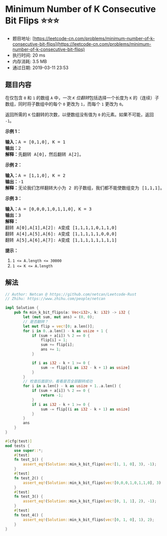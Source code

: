 # Minimum Number of K Consecutive Bit Flips :star::star::star:
- 题目地址: [https://leetcode-cn.com/problems/minimum-number-of-k-consecutive-bit-flips](https://leetcode-cn.com/problems/minimum-number-of-k-consecutive-bit-flips)
- 执行时间: 20 ms 
- 内存消耗: 3.5 MB
- 通过日期: 2019-03-11 23:53

## 题目内容
<p>在仅包含 <code>0</code> 和 <code>1</code> 的数组 <code>A</code> 中，一次 <em><code>K</code> 位翻转</em>包括选择一个长度为 <code>K</code> 的（连续）子数组，同时将子数组中的每个 <code>0</code> 更改为 <code>1</code>，而每个 <code>1</code> 更改为 <code>0</code>。</p>

<p>返回所需的 <code>K</code> 位翻转的次数，以便数组没有值为 <code>0</code> 的元素。如果不可能，返回 <code>-1</code>。</p>



<p><strong>示例 1：</strong></p>

<pre><strong>输入：</strong>A = [0,1,0], K = 1
<strong>输出：</strong>2
<strong>解释：</strong>先翻转 A[0]，然后翻转 A[2]。
</pre>

<p><strong>示例 2：</strong></p>

<pre><strong>输入：</strong>A = [1,1,0], K = 2
<strong>输出：</strong>-1
<strong>解释：</strong>无论我们怎样翻转大小为 2 的子数组，我们都不能使数组变为 [1,1,1]。
</pre>

<p><strong>示例 3：</strong></p>

<pre><strong>输入：</strong>A = [0,0,0,1,0,1,1,0], K = 3
<strong>输出：</strong>3
<strong>解释：</strong>
翻转 A[0],A[1],A[2]: A变成 [1,1,1,1,0,1,1,0]
翻转 A[4],A[5],A[6]: A变成 [1,1,1,1,1,0,0,0]
翻转 A[5],A[6],A[7]: A变成 [1,1,1,1,1,1,1,1]
</pre>



<p><strong>提示：</strong></p>

<ol>
	<li><code>1 <= A.length <= 30000</code></li>
	<li><code>1 <= K <= A.length</code></li>
</ol>


## 解法
```rust
// Author: Netcan @ https://github.com/netcan/Leetcode-Rust
// Zhihu: https://www.zhihu.com/people/netcan

impl Solution {
    pub fn min_k_bit_flips(a: Vec<i32>, k: i32) -> i32 {
        let (mut sum, mut ans) = (0, 0);
        // 是否翻转？
        let mut flip = vec![0; a.len()];
        for i in 0..a.len() - k as usize + 1 {
            if (sum + a[i]) % 2 == 0 {
                flip[i] = 1;
                sum += flip[i];
                ans += 1;
            }

            if i as i32 - k + 1 >= 0 {
                sum -= flip[(i as i32 - k + 1) as usize]
            }
        }
        // 检查后面部分，看看是否全部翻转成功
        for i in a.len() - k as usize + 1..a.len() {
            if (sum + a[i]) % 2 == 0 {
                return -1;
            }
            if i as i32 - k + 1 >= 0 {
                sum -= flip[(i as i32 - k + 1) as usize]
            }
        }
        ans
    }
}

#[cfg(test)]
mod tests {
    use super::*;
    #[test]
    fn test_1() {
        assert_eq!(Solution::min_k_bit_flips(vec![1, 1, 0], 3), -1);
    }
    #[test]
    fn test_2() {
        assert_eq!(Solution::min_k_bit_flips(vec![0,0,0,1,0,1,1,0], 3), 3);
    }
    #[test]
    fn test_3() {
        assert_eq!(Solution::min_k_bit_flips(vec![0, 1, 1], 2), -1);
    }
    #[test]
    fn test_4() {
        assert_eq!(Solution::min_k_bit_flips(vec![0, 1, 0], 1), 2);
    }
}

```